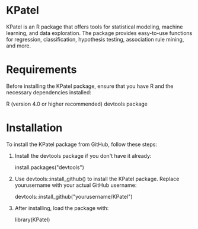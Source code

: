 # KPatel

KPatel is an R package that offers tools for statistical modeling, machine learning, and data exploration. The package provides easy-to-use functions for regression, classification, hypothesis testing, association rule mining, and more.

# Requirements

Before installing the KPatel package, ensure that you have R and the necessary dependencies installed:

R (version 4.0 or higher recommended)
devtools package

# Installation

To install the KPatel package from GitHub, follow these steps:

1. Install the devtools package if you don't have it already:

   install.packages("devtools")

2. Use devtools::install_github() to install the KPatel package. Replace yourusername with your actual GitHub username:

   devtools::install_github("yourusername/KPatel")

3. After installing, load the package with:

   library(KPatel)
